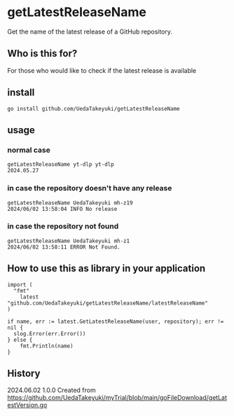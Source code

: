 # getLatestReleaseName
Get the name of the latest release of a GitHub repository.

## Who is this for?
For those who would like to check if the latest release is available

## install
```
go install github.com/UedaTakeyuki/getLatestReleaseName
```

## usage
### normal case
```
getLatestReleaseName yt-dlp yt-dlp
2024.05.27
```

### in case the repository doesn't have any release
```
getLatestReleaseName UedaTakeyuki mh-z19
2024/06/02 13:58:04 INFO No release

```

### in case the repository not found
```
getLatestReleaseName UedaTakeyuki mh-z1
2024/06/02 13:58:11 ERROR Not Found.

```

## How to use this as library in your application
```
import (
  "fmt"
	latest "github.com/UedaTakeyuki/getLatestReleaseName/latestReleaseName"
)

if name, err := latest.GetLatestReleaseName(user, repository); err != nil {
  slog.Error(err.Error())
} else {
	fmt.Println(name)
}

```

## History
2024.06.02 1.0.0 Created from https://github.com/UedaTakeyuki/myTrial/blob/main/goFileDownload/getLatestVersion.go
